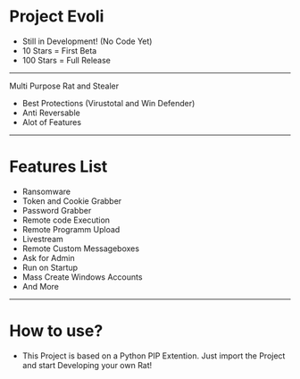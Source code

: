 # Project Evoli
* Still in Development! (No Code Yet)
* 10 Stars = First Beta
* 100 Stars = Full Release
--------------------
Multi Purpose Rat and Stealer
- Best Protections (Virustotal and Win Defender)
- Anti Reversable
- Alot of Features
---------------------------
# Features List
* Ransomware
* Token and Cookie Grabber
* Password Grabber
* Remote code Execution
* Remote Programm Upload
* Livestream
* Remote Custom Messageboxes
* Ask for Admin
* Run on Startup
* Mass Create Windows Accounts
* And More
-------------------------
# How to use?
* This Project is based on a Python PIP Extention. Just import the Project and start Developing your own Rat!
